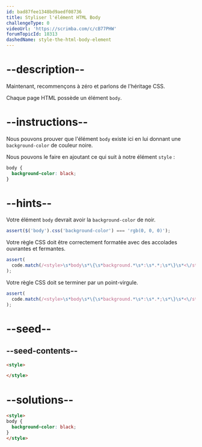 ```yaml
---
id: bad87fee1348bd9aedf08736
title: Styliser l'élément HTML Body
challengeType: 0
videoUrl: 'https://scrimba.com/c/cB77PHW'
forumTopicId: 18313
dashedName: style-the-html-body-element
---
```


# --description--

Maintenant, recommençons à zéro et parlons de l'héritage CSS.

Chaque page HTML possède un élément `body`.

# --instructions--

Nous pouvons prouver que l'élément `body` existe ici en lui donnant une `background-color` de couleur noire.

Nous pouvons le faire en ajoutant ce qui suit à notre élément `style` :

```css
body {
  background-color: black;
}
```

# --hints--

Votre élément `body` devrait avoir la `background-color` de noir.

```js
assert($('body').css('background-color') === 'rgb(0, 0, 0)');
```

Votre règle CSS doit être correctement formatée avec des accolades ouvrantes et fermantes.

```js
assert(
  code.match(/<style>\s*body\s*\{\s*background.*\s*:\s*.*;\s*\}\s*<\/style>/i)
);
```

Votre règle CSS doit se terminer par un point-virgule.

```js
assert(
  code.match(/<style>\s*body\s*\{\s*background.*\s*:\s*.*;\s*\}\s*<\/style>/i)
);
```

# --seed--

## --seed-contents--

```html
<style>

</style>
```

# --solutions--

```html
<style>
body {
  background-color: black;
}
</style>
```
